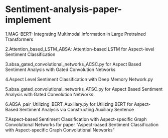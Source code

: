 # Sentiment-analysis-paper-implement

1.MAG-BERT: Integrating Multimodal Information in Large Pretrained Transformers

2.Attention_based_LSTM_ABSA: Attention-based LSTM for Aspect-level Sentiment Classification

3.absa_gated_convolutional_networks_ACSC.py for Aspect Based Sentiment Analysis with Gated Convolution Networks

4.Aspect Level Sentiment Classification with Deep Memory Network.py

5.absa_gated_convolutional_networks_ATSC.py for Aspect Based Sentiment Analysis with Gated Convolution Networks  

6.ABSA_pair_Utilizing_BERT_Auxiliary.py for Utilizing BERT for Aspect-Based Sentiment Analysis via Constructing Auxiliary Sentence

7.Aspect-based Sentiment Classification with Aspect-specific Graph Convolutional Networks for paper "Aspect-based Sentiment Classification with Aspect-specific Graph Convolutional Networks"